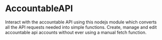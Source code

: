 # AccountableAPI
Interact with the accountable API using this nodejs module which converts all the API requests needed into simple functions. Create, manage and edit accountable api accounts without ever using a manual fetch function.
